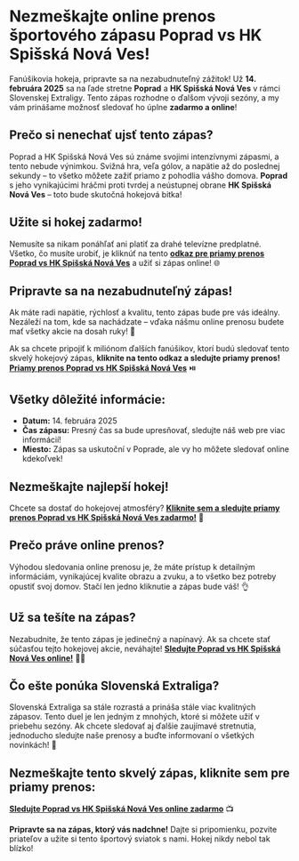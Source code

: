 # Nezmeškajte online prenos športového zápasu Poprad vs HK Spišská Nová Ves!

Fanúšikovia hokeja, pripravte sa na nezabudnuteľný zážitok! Už **14. februára 2025** sa na ľade stretne **Poprad** a **HK Spišská Nová Ves** v rámci Slovenskej Extraligy. Tento zápas rozhodne o ďalšom vývoji sezóny, a my vám prinášame možnosť sledovať ho úplne **zadarmo a online**!

## Prečo si nenechať ujsť tento zápas?

Poprad a HK Spišská Nová Ves sú známe svojimi intenzívnymi zápasmi, a tento nebude výnimkou. Svižná hra, veľa gólov, a napätie až do poslednej sekundy – to všetko môžete zažiť priamo z pohodlia vášho domova. **Poprad** s jeho vynikajúcimi hráčmi proti tvrdej a neústupnej obrane **HK Spišská Nová Ves** – toto bude skutočná hokejová bitka!

## Užite si hokej zadarmo!

Nemusíte sa nikam ponáhľať ani platiť za drahé televízne predplatné. Všetko, čo musíte urobiť, je kliknúť na tento [**odkaz pre priamy prenos Poprad vs HK Spišská Nová Ves**](https://tinyurl.com/livestreamfreeo?st=Poprad+vs+HK+Spi%C5%A1sk%C3%A1+Nov%C3%A1+Ves&si=ghc) a užiť si zápas online! 🌐

## Pripravte sa na nezabudnuteľný zápas!

Ak máte radi napätie, rýchlosť a kvalitu, tento zápas bude pre vás ideálny. Nezáleží na tom, kde sa nachádzate – vďaka nášmu online prenosu budete mať všetky akcie na dosah ruky! 🏒

Ak sa chcete pripojiť k miliónom ďalších fanúšikov, ktorí budú sledovať tento skvelý hokejový zápas, **kliknite na tento odkaz a sledujte priamy prenos!** [**Priamy prenos Poprad vs HK Spišská Nová Ves**](https://tinyurl.com/livestreamfreeo?st=Poprad+vs+HK+Spi%C5%A1sk%C3%A1+Nov%C3%A1+Ves&si=ghc) ⏯️

## Všetky dôležité informácie:

- **Datum:** 14. februára 2025
- **Čas zápasu:** Presný čas sa bude upresňovať, sledujte náš web pre viac informácií!
- **Miesto:** Zápas sa uskutoční v Poprade, ale vy ho môžete sledovať online kdekoľvek!

## Nezmeškajte najlepší hokej!

Chcete sa dostať do hokejovej atmosféry? [**Kliknite sem a sledujte priamy prenos Poprad vs HK Spišská Nová Ves zadarmo!**](https://tinyurl.com/livestreamfreeo?st=Poprad+vs+HK+Spi%C5%A1sk%C3%A1+Nov%C3%A1+Ves&si=ghc) 📲

## Prečo práve online prenos?

Výhodou sledovania online prenosu je, že máte prístup k detailným informáciám, vynikajúcej kvalite obrazu a zvuku, a to všetko bez potreby opustiť svoj domov. Stačí len jedno kliknutie a zápas bude váš! 👌

## Už sa tešíte na zápas?

Nezabudnite, že tento zápas je jedinečný a napínavý. Ak sa chcete stať súčasťou tejto hokejovej akcie, neváhajte! [**Sledujte Poprad vs HK Spišská Nová Ves online!**](https://tinyurl.com/livestreamfreeo?st=Poprad+vs+HK+Spi%C5%A1sk%C3%A1+Nov%C3%A1+Ves&si=ghc) 🏒🔥

## Čo ešte ponúka Slovenská Extraliga?

Slovenská Extraliga sa stále rozrastá a prináša stále viac kvalitných zápasov. Tento duel je len jedným z mnohých, ktoré si môžete užiť v priebehu sezóny. Ak chcete sledovať aj ďalšie zaujímavé stretnutia, jednoducho sledujte naše prenosy a buďte informovaní o všetkých novinkách! 🎥

## Nezmeškajte tento skvelý zápas, kliknite sem pre priamy prenos:

[**Sledujte Poprad vs HK Spišská Nová Ves online zadarmo**](https://tinyurl.com/livestreamfreeo?st=Poprad+vs+HK+Spi%C5%A1sk%C3%A1+Nov%C3%A1+Ves&si=ghc) 📺

**Pripravte sa na zápas, ktorý vás nadchne!** Dajte si pripomienku, pozvite priateľov a užite si tento športový sviatok s nami. Hokej nikdy nebol tak blízko!
